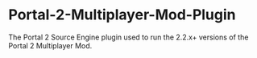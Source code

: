 # Portal-2-Multiplayer-Mod-Plugin
 The Portal 2 Source Engine plugin used to run the 2.2.x+ versions of the Portal 2 Multiplayer Mod.

